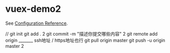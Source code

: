 # vuex-demo2

See [Configuration Reference](https://cli.vuejs.org/config/).

// 
git init
git add .                                              2
git commit -m "描述你提交哪些内容"                     2
git remote add origin _______ ssh地址 / https地址也行
git pull origin master
git push -u origin master                              2
